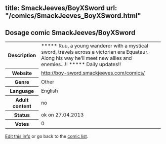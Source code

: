 title: SmackJeeves/BoyXSword
url: "/comics/SmackJeeves_BoyXSword.html"
---
Dosage comic SmackJeeves/BoyXSword
-----------------------------------------

<p id="msg"></p>
<script type="text/javascript">
if (window.location.search === '?edit_info_mail=sent_ok') {
  var elem = document.getElementById("msg");
  elem.innerHTML = 'Edited information sucessfully sent.';
  elem.className = 'ok';
}
</script>
<table class="comicinfo">
<tr>
<th>Description</th><td>***** Ruu, a young wanderer with a mystical sword, travels across a victorian era Equateur. Along his way he'll meet new allies and enemies...!! ***** Daily updates!!</td>
</tr>
<tr>
<th>Website</th><td><a href="http://boy-sword.smackjeeves.com/comics/">http://boy-sword.smackjeeves.com/comics/</a></td>
</tr>
<tr>
<th>Genre</th><td>Other</td>
</tr>
<tr>
<th>Language</th><td>English</td>
</tr>
<tr>
<th>Adult content</th><td>no</td>
</tr>
<tr>
<th>Status</th><td>ok on 27.04.2013</td>
</tr>
<tr>
<th>Votes</th><td>0</td>
</tr>
</table>

[Edit this info](SmackJeeves_BoyXSword_edit.html) or go back to the [comic list](../comic-index.html).
